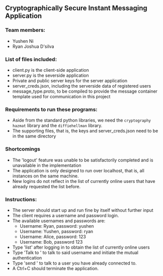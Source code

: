 ## Cryptographically Secure Instant Messaging Application

### Team members:
* Yushen Ni
* Ryan Joshua D'silva

### List of files included:
* client.py is the client-side application
* server.py is the severside application
* Private and public server keys for the server application
* server_creds.json, including the serverside data of registered users
* message_type.proto, to be compiled to provide the message container template used for
  communication in this project

### Requirements to run these programs:
* Aside from the standard python libraries, we need the `cryptography hazmat` library and the
  `diffiehellman` library.
* The supporting files, that is, the keys and server_creds.json need to be in the same
  directory
    
### Shortcomings
* The 'logout' feature was unable to be satisfactorily completed and is unavailable in the
   implementation
* The application is only designed to run over localhost, that is, all instances on the same
   machine.
* New logins do not reflect in the list of currently online users that have already requested
  the list before.

### Instructions:
* The server should start up and run fine by itself without further input
* The client requires a username and password login.
* The available usernames and passwords are:
	* Username: Ryan, password: yushen
	* Username: Yushen, password: ryan
	* Username: Alice, password: 123
	* Username: Bob, password 123
* Type 'list' after logging in to obtain the list of currently online users
* Type 'Talk to <username>' to talk to said username and initiate the mutual authentication
* Type 'send <username> <message>' to talk to a user you have already connected to.
* A Ctrl+C should terminate the application.
